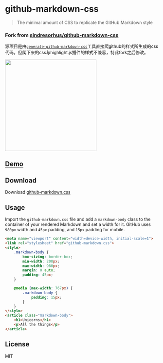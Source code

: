 # github-markdown-css

> The minimal amount of CSS to replicate the GitHub Markdown style

### Fork from [sindresorhus/github-markdown-css](https://github.com/sindresorhus/github-markdown-css) 

源项目是由[`generate-github-markdown-css`](https://github.com/sindresorhus/generate-github-markdown-css)工具直接爬github的样式所生成的css代码。但爬下来的css与highlight.js插件的样式不兼容，特此fork之后修改。

[<img src="https://camo.githubusercontent.com/ec3a3306094f44a57c8fcf5ecdb87aa93a00747e/68747470733a2f2f7a7a7a7a62772e6769746875622e696f2f6769746875622d6d61726b646f776e2d6373732f73637265656e73686f74732e6a7067" width="300"/>](https://zzzzbw.github.io/github-markdown-css/)

## [Demo](https://zzzzbw.github.io/github-markdown-css/)

## Download

Download [github-markdown.css](https://zzzzbw.github.io/github-markdown-css/github-markdown.css)

## Usage

Import the `github-markdown.css` file and add a `markdown-body` class to the container of your rendered Markdown and set a width for it. GitHub uses `980px` width and `45px` padding, and `15px` padding for mobile.

```html
<meta name="viewport" content="width=device-width, initial-scale=1">
<link rel="stylesheet" href="github-markdown.css">
<style>
	.markdown-body {
		box-sizing: border-box;
		min-width: 200px;
		max-width: 980px;
		margin: 0 auto;
		padding: 45px;
	}

	@media (max-width: 767px) {
		.markdown-body {
			padding: 15px;
		}
	}
</style>
<article class="markdown-body">
	<h1>Unicorns</h1>
	<p>All the things</p>
</article>
```


## License

MIT

